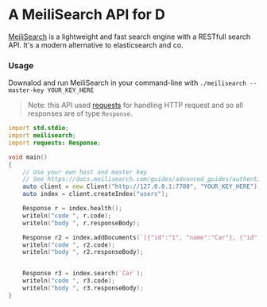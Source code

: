 # A MeiliSearch API for D

[MeiliSearch](https://meilisearch.com) is a lightweight and fast search engine with a RESTfull search API. It's a modern alternative to elasticsearch and co.

### Usage
Downalod and run MeiliSearch in your command-line with `./meilisearch --master-key YOUR_KEY_HERE`

> Note: this API used [requests](https://code.dlang.org/packages/requests) for handling HTTP request and so all responses are of type `Response`.


```d
import std.stdio;
import meilisearch;
import requests: Response;

void main()
{
	// Use your own host and master key
	// See https://docs.meilisearch.com/guides/advanced_guides/authentication.html#api-key
	auto client = new Client("http://127.0.0.1:7700", "YOUR_KEY_HERE");
	auto index = client.createIndex("users");

	Response r = index.health();
	writeln("code ", r.code);
	writeln("body ", r.responseBody);

	Response r2 = index.addDocuments(`[{"id":"1", "name":"Car"}, {"id":"2", "name":"Bike"}]`);
	writeln("code ", r2.code);
	writeln("body ", r2.responseBody);


	Response r3 = index.search(`Car`);
	writeln("code ", r3.code);
	writeln("body ", r3.responseBody);
}
```